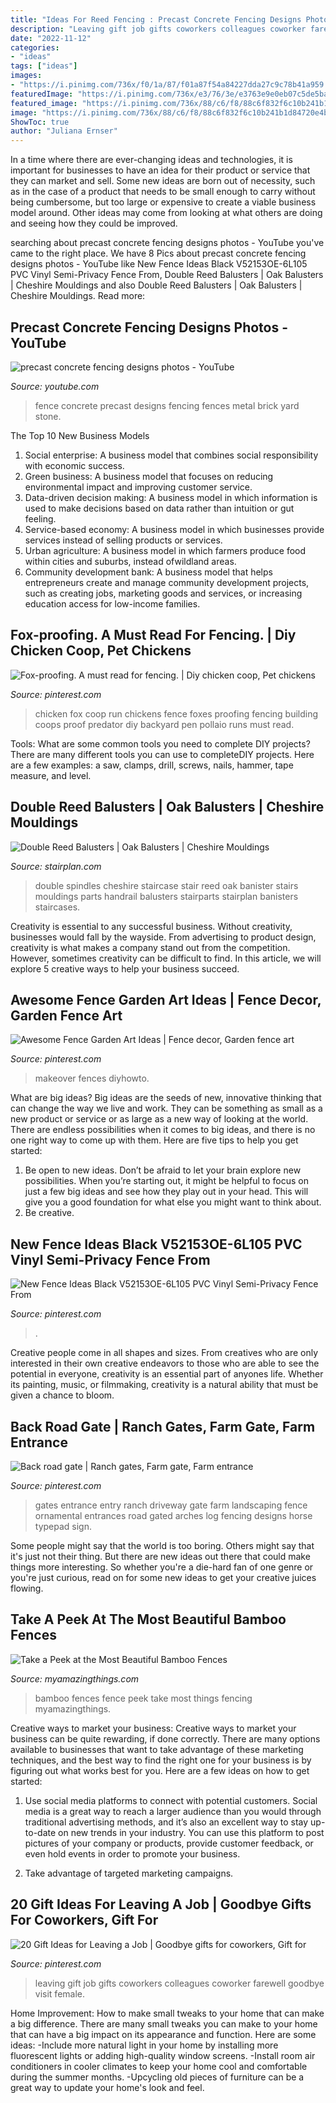 ```yaml
---
title: "Ideas For Reed Fencing : Precast Concrete Fencing Designs Photos"
description: "Leaving gift job gifts coworkers colleagues coworker farewell goodbye visit female"
date: "2022-11-12"
categories:
- "ideas"
tags: ["ideas"]
images:
- "https://i.pinimg.com/736x/f0/1a/87/f01a87f54a84227dda27c9c78b41a959.jpg"
featuredImage: "https://i.pinimg.com/736x/e3/76/3e/e3763e9e0eb07c5de5ba04f5e50bf52d.jpg"
featured_image: "https://i.pinimg.com/736x/88/c6/f8/88c6f832f6c10b241b1d84720e4b527e.jpg"
image: "https://i.pinimg.com/736x/88/c6/f8/88c6f832f6c10b241b1d84720e4b527e.jpg"
ShowToc: true
author: "Juliana Ernser"
---
```



In a time where there are ever-changing ideas and technologies, it is important for businesses to have an idea for their product or service that they can market and sell. Some new ideas are born out of necessity, such as in the case of a product that needs to be small enough to carry without being cumbersome, but too large or expensive to create a viable business model around. Other ideas may come from looking at what others are doing and seeing how they could be improved.

	

		
searching about precast concrete fencing designs photos - YouTube you've came to the right place. We have 8 Pics about precast concrete fencing designs photos - YouTube like New Fence Ideas Black V52153OE-6L105 PVC Vinyl Semi-Privacy Fence From, Double Reed Balusters | Oak Balusters | Cheshire Mouldings and also Double Reed Balusters | Oak Balusters | Cheshire Mouldings. Read more:
		
    
## Precast Concrete Fencing Designs Photos - YouTube

<img loading=lazy src="https://i.ytimg.com/vi/DmhjrHnOGeE/hqdefault.jpg" onerror="this.onerror=null;this.src='https://tse1.mm.bing.net/th?id=OIP.I7SAAlwuIuFJPhbTGtBQJwHaFj&amp;pid=15.1';" alt="precast concrete fencing designs photos - YouTube">

_Source: youtube.com_

>fence concrete precast designs fencing fences metal brick yard stone. 

	

The Top 10 New Business Models
1. Social enterprise: A business model that combines social responsibility with economic success.
2. Green business: A business model that focuses on reducing environmental impact and improving customer service.
3. Data-driven decision making: A business model in which information is used to make decisions based on data rather than intuition or gut feeling.
4. Service-based economy: A business model in which businesses provide services instead of selling products or services. 
5. Urban agriculture: A business model in which farmers produce food within cities and suburbs, instead ofwildland areas. 
6. Community development bank: A business model that helps entrepreneurs create and manage community development projects, such as creating jobs, marketing goods and services, or increasing education access for low-income families.

    
## Fox-proofing. A Must Read For Fencing. | Diy Chicken Coop, Pet Chickens

<img loading=lazy src="https://i.pinimg.com/736x/5c/86/6e/5c866e0e0126836a8d6e27462ef3298a.jpg" onerror="this.onerror=null;this.src='https://tse1.mm.bing.net/th?id=OIP.bqPfmxGMAbgK2tPsOPJzwQAAAA&amp;pid=15.1';" alt="Fox-proofing. A must read for fencing. | Diy chicken coop, Pet chickens">

_Source: pinterest.com_

>chicken fox coop run chickens fence foxes proofing fencing building coops proof predator diy backyard pen pollaio runs must read. 

	

Tools: What are some common tools you need to complete DIY projects?
There are many different tools you can use to completeDIY projects. Here are a few examples: a saw, clamps, drill, screws, nails, hammer, tape measure, and level.

    
## Double Reed Balusters | Oak Balusters | Cheshire Mouldings

<img loading=lazy src="http://www.stairplan.com/Assets/Images/stairparts/cheshire/Double-reed-stairparts-set.jpg" onerror="this.onerror=null;this.src='https://tse2.mm.bing.net/th?id=OIP.VE1YDFQtj8g5OpoiM1u08AHaMl&amp;pid=15.1';" alt="Double Reed Balusters | Oak Balusters | Cheshire Mouldings">

_Source: stairplan.com_

>double spindles cheshire staircase stair reed oak banister stairs mouldings parts handrail balusters stairparts stairplan banisters staircases. 

	

Creativity is essential to any successful business. Without creativity, businesses would fall by the wayside. From advertising to product design, creativity is what makes a company stand out from the competition. However, sometimes creativity can be difficult to find. In this article, we will explore 5 creative ways to help your business succeed.

    
## Awesome Fence Garden Art Ideas | Fence Decor, Garden Fence Art

<img loading=lazy src="https://i.pinimg.com/736x/88/c6/f8/88c6f832f6c10b241b1d84720e4b527e.jpg" onerror="this.onerror=null;this.src='https://tse3.mm.bing.net/th?id=OIP.ZRLBlua3LGZ4Pqos78ickAHaMM&amp;pid=15.1';" alt="Awesome Fence Garden Art Ideas | Fence decor, Garden fence art">

_Source: pinterest.com_

>makeover fences diyhowto. 

	

What are big ideas?
Big ideas are the seeds of new, innovative thinking that can change the way we live and work. They can be something as small as a new product or service or as large as a new way of looking at the world. There are endless possibilities when it comes to big ideas, and there is no one right way to come up with them. Here are five tips to help you get started: 
1. Be open to new ideas. Don’t be afraid to let your brain explore new possibilities. When you’re starting out, it might be helpful to focus on just a few big ideas and see how they play out in your head. This will give you a good foundation for what else you might want to think about. 
2. Be creative.

    
## New Fence Ideas Black V52153OE-6L105 PVC Vinyl Semi-Privacy Fence From

<img loading=lazy src="https://i.pinimg.com/736x/e3/76/3e/e3763e9e0eb07c5de5ba04f5e50bf52d.jpg" onerror="this.onerror=null;this.src='https://tse4.mm.bing.net/th?id=OIP.GhSl0bOfVuiJ5SJGOtqgTAHaLI&amp;pid=15.1';" alt="New Fence Ideas Black V52153OE-6L105 PVC Vinyl Semi-Privacy Fence From">

_Source: pinterest.com_

>. 

	

Creative people come in all shapes and sizes. From creatives who are only interested in their own creative endeavors to those who are able to see the potential in everyone, creativity is an essential part of anyones life. Whether its painting, music, or filmmaking, creativity is a natural ability that must be given a chance to bloom.

    
## Back Road Gate | Ranch Gates, Farm Gate, Farm Entrance

<img loading=lazy src="https://i.pinimg.com/736x/f0/1a/87/f01a87f54a84227dda27c9c78b41a959.jpg" onerror="this.onerror=null;this.src='https://tse2.mm.bing.net/th?id=OIP.pNMOP0FMVkG6AuVS6C9UJAHaHa&amp;pid=15.1';" alt="Back road gate | Ranch gates, Farm gate, Farm entrance">

_Source: pinterest.com_

>gates entrance entry ranch driveway gate farm landscaping fence ornamental entrances road gated arches log fencing designs horse typepad sign. 

	

Some people might say that the world is too boring. Others might say that it's just not their thing. But there are new ideas out there that could make things more interesting. So whether you're a die-hard fan of one genre or you're just curious, read on for some new ideas to get your creative juices flowing.

    
## Take A Peek At The Most Beautiful Bamboo Fences

<img loading=lazy src="http://myamazingthings.com/wp-content/uploads/2017/01/fences-.jpg" onerror="this.onerror=null;this.src='https://tse1.mm.bing.net/th?id=OIP.Yd1J0E8sgISjb9iya6OmXwHaD3&amp;pid=15.1';" alt="Take a Peek at the Most Beautiful Bamboo Fences">

_Source: myamazingthings.com_

>bamboo fences fence peek take most things fencing myamazingthings. 

	

Creative ways to market your business:
Creative ways to market your business can be quite rewarding, if done correctly. There are many options available to businesses that want to take advantage of these marketing techniques, and the best way to find the right one for your business is by figuring out what works best for you. Here are a few ideas on how to get started: 
1. Use social media platforms to connect with potential customers. Social media is a great way to reach a larger audience than you would through traditional advertising methods, and it’s also an excellent way to stay up-to-date on new trends in your industry. You can use this platform to post pictures of your company or products, provide customer feedback, or even hold events in order to promote your business. 

2. Take advantage of targeted marketing campaigns.

    
## 20 Gift Ideas For Leaving A Job | Goodbye Gifts For Coworkers, Gift For

<img loading=lazy src="https://i.pinimg.com/736x/8d/b9/c3/8db9c32ebd5cd20d09ff90e21311a62d.jpg" onerror="this.onerror=null;this.src='https://tse2.mm.bing.net/th?id=OIP.lbChjRxbUhSa-HpucLnbXAAAAA&amp;pid=15.1';" alt="20 Gift Ideas for Leaving a Job | Goodbye gifts for coworkers, Gift for">

_Source: pinterest.com_

>leaving gift job gifts coworkers colleagues coworker farewell goodbye visit female. 

	

Home Improvement: How to make small tweaks to your home that can make a big difference.
There are many small tweaks you can make to your home that can have a big impact on its appearance and function. Here are some ideas: 
-Include more natural light in your home by installing more fluorescent lights or adding high-quality window screens. 
-Install room air conditioners in cooler climates to keep your home cool and comfortable during the summer months. 
-Upcycling old pieces of furniture can be a great way to update your home's look and feel.

